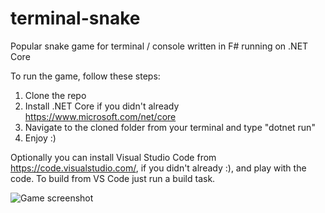 # terminal-snake

Popular snake game for terminal / console written in F# running on .NET Core

To run the game, follow these steps:  

1. Clone the repo  
2. Install .NET Core if you didn't already https://www.microsoft.com/net/core  
3. Navigate to the cloned folder from your terminal and type "dotnet run"  
4. Enjoy :)  

Optionally you can install Visual Studio Code from https://code.visualstudio.com/, if you didn't already :), and play with the code. To build from VS Code just run a build task.

![Game screenshot](https://raw.github.com/draganjovanovic1/terminal-snake/master/terminal-snake-screenshot.png "Game screenshot")
